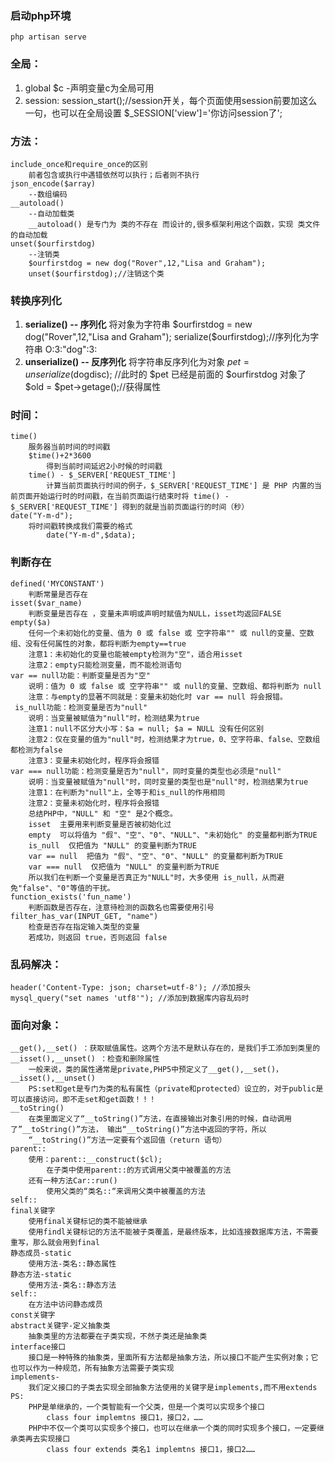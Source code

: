 ### 启动php环境
	php artisan serve
### 全局：
1. global $c -声明变量c为全局可用
1. session:
		session_start();//session开关，每个页面使用session前要加这么一句，也可以在全局设置
		$_SESSION['view']='你访问session了';
### 方法：
	include_once和require_once的区别
		前者包含或执行中遇错依然可以执行；后者则不执行
	json_encode($array)
		--数组编码
	__autoload()
		--自动加载类
		__autoload() 是专门为 类的不存在 而设计的,很多框架利用这个函数，实现 类文件的自动加载
	unset($ourfirstdog)
		--注销类
		$ourfirstdog = new dog("Rover",12,"Lisa and Graham");
		unset($ourfirstdog);//注销这个类
### 转换序列化
1. **serialize() -- 序列化**
	将对象为字符串
	$ourfirstdog = new dog("Rover",12,"Lisa and Graham");
	serialize($ourfirstdog);//序列化为字符串 O:3:"dog":3:
1. **unserialize() -- 反序列化**
	将字符串反序列化为对象
	$pet = unserialize($dogdisc); //此时的 $pet 已经是前面的 $ourfirstdog 对象了
	$old = $pet->getage();//获得属性
### 时间：
	time()
		服务器当前时间的时间戳
		$time()+2*3600
			得到当前时间延迟2小时候的时间戳
		time() - $_SERVER['REQUEST_TIME']
			计算当前页面执行时间的例子，$_SERVER['REQUEST_TIME'] 是 PHP 内置的当前页面开始运行时的时间戳，在当前页面运行结束时将 time() - $_SERVER['REQUEST_TIME'] 得到的就是当前页面运行的时间（秒）
	date("Y-m-d");
		将时间戳转换成我们需要的格式
			date("Y-m-d",$data);
### 判断存在
	defined('MYCONSTANT')
		判断常量是否存在
	isset($var_name)
		判断变量是否存在 ，变量未声明或声明时赋值为NULL，isset均返回FALSE
	empty($a)
		任何一个未初始化的变量、值为 0 或 false 或 空字符串"" 或 null的变量、空数组、没有任何属性的对象，都将判断为empty==true
		注意1：未初始化的变量也能被empty检测为"空"，适合用isset
		注意2：empty只能检测变量，而不能检测语句
	var == null功能：判断变量是否为"空"
		说明：值为 0 或 false 或 空字符串"" 或 null的变量、空数组、都将判断为 null
		注意：与empty的显著不同就是：变量未初始化时 var == null 将会报错。
	 is_null功能：检测变量是否为"null"
	 	说明：当变量被赋值为"null"时，检测结果为true
		注意1：null不区分大小写：$a = null; $a = NULL 没有任何区别
		注意2：仅在变量的值为"null"时，检测结果才为true，0、空字符串、false、空数组都检测为false
		注意3：变量未初始化时，程序将会报错
	var === null功能：检测变量是否为"null"，同时变量的类型也必须是"null"
		说明：当变量被赋值为"null"时，同时变量的类型也是"null"时，检测结果为true
		注意1：在判断为"null"上，全等于和is_null的作用相同
		注意2：变量未初始化时，程序将会报错
		总结PHP中，"NULL" 和 "空" 是2个概念。
		isset  主要用来判断变量是否被初始化过
		empty  可以将值为 "假"、"空"、"0"、"NULL"、"未初始化" 的变量都判断为TRUE
		is_null  仅把值为 "NULL" 的变量判断为TRUE
		var == null  把值为 "假"、"空"、"0"、"NULL" 的变量都判断为TRUE
		var === null  仅把值为 "NULL" 的变量判断为TRUE
		所以我们在判断一个变量是否真正为"NULL"时，大多使用 is_null，从而避免"false"、"0"等值的干扰。
	function_exists('fun_name')
		判断函数是否存在，注意待检测的函数名也需要使用引号
	filter_has_var(INPUT_GET, "name")
		检查是否存在指定输入类型的变量
		若成功，则返回 true，否则返回 false
### 乱码解决：
	header('Content-Type: json; charset=utf-8'); //添加报头
	mysql_query("set names 'utf8'"); //添加到数据库内容乱码时
### 面向对象：
	__get(),__set() ：获取赋值属性。这两个方法不是默认存在的，是我们手工添加到类里的
	__isset(),__unset() ：检查和删除属性
		一般来说，类的属性通常是private,PHP5中预定义了__get(),__set()，__isset(),__unset()
		PS:set和get是专门为类的私有属性（private和protected）设立的，对于public是可以直接访问，即不走set和get函数！！！
	__toString()
		在类里面定义了“__toString()”方法，在直接输出对象引用的时候，自动调用 了”__toString()”方法， 输出“__toString()”方法中返回的字符，所以
		“__toString()”方法一定要有个返回值（return 语句）
	parent::
		使用：parent::__construct($cl);
			在子类中使用parent::的方式调用父类中被覆盖的方法
		还有一种方法Car::run()
			使用父类的“类名::“来调用父类中被覆盖的方法
	self::
	final关键字
		使用final关键标记的类不能被继承
		使用findl关键标记的方法不能被子类覆盖，是最终版本，比如连接数据库方法，不需要重写，那么就会用到final
	静态成员-static
		使用方法-类名::静态属性
	静态方法-static
		使用方法-类名::静态方法
	self::
		在方法中访问静态成员
	const关键字
	abstract关键字-定义抽象类
		抽象类里的方法都要在子类实现，不然子类还是抽象类
	interface接口
		接口是一种特殊的抽象类，里面所有方法都是抽象方法，所以接口不能产生实例对象；它也可以作为一种规范，所有抽象方法需要子类实现
	implements-
		我们定义接口的子类去实现全部抽象方法使用的关键字是implements,而不用extends
	PS:
		PHP是单继承的，一个类智能有一个父类，但是一个类可以实现多个接口
			class four implemtns 接口1，接口2，……
		PHP中不仅一个类可以实现多个接口，也可以在继承一个类的同时实现多个接口，一定要继承类再去实现接口
			class four extends 类名1 implemtns 接口1，接口2……

